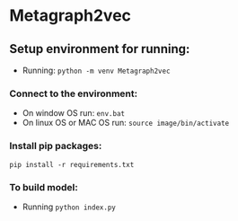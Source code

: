 # Metagraph2vec

## Setup environment for running:

- Running: `python -m venv Metagraph2vec`

### Connect to the environment:

- On window OS run: `env.bat`
- On linux OS or MAC OS run: `source image/bin/activate`

### Install pip packages:

`pip install -r requirements.txt`

### To build model:

- Running `python index.py`